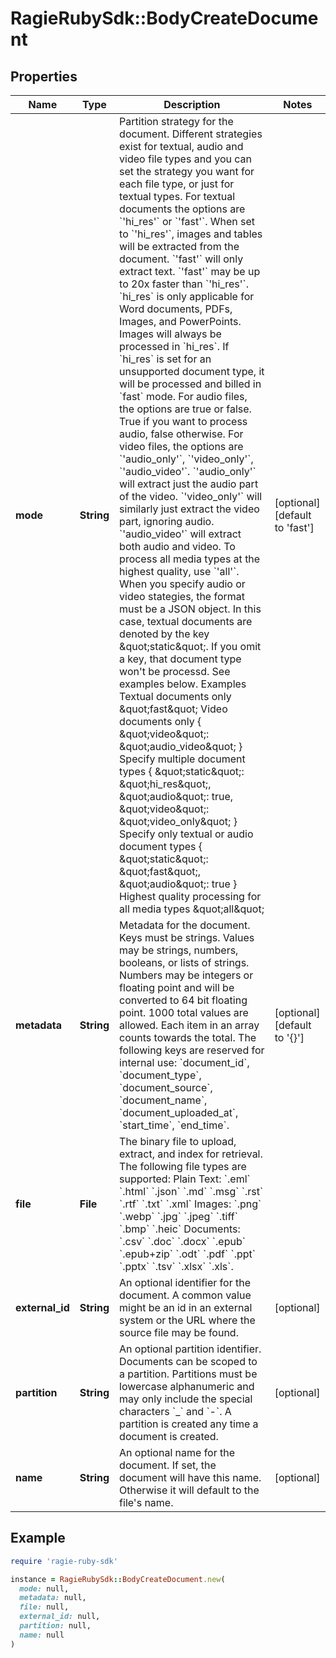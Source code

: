 # RagieRubySdk::BodyCreateDocument

## Properties

| Name | Type | Description | Notes |
| ---- | ---- | ----------- | ----- |
| **mode** | **String** | Partition strategy for the document. Different strategies exist for textual, audio and video file types and you can set the strategy you want for  each file type, or just for textual types.  For textual documents the options are &#x60;&#39;hi_res&#39;&#x60; or &#x60;&#39;fast&#39;&#x60;. When set to &#x60;&#39;hi_res&#39;&#x60;, images and tables will be extracted from the document. &#x60;&#39;fast&#39;&#x60; will only extract text. &#x60;&#39;fast&#39;&#x60; may be up to 20x faster than &#x60;&#39;hi_res&#39;&#x60;. &#x60;hi_res&#x60; is only applicable for Word documents, PDFs, Images, and PowerPoints. Images will always be processed in &#x60;hi_res&#x60;. If &#x60;hi_res&#x60; is set for an unsupported document type, it will be processed and billed in &#x60;fast&#x60; mode.  For audio files, the options are true or false. True if you want to process audio, false otherwise.          For video files, the options are &#x60;&#39;audio_only&#39;&#x60;, &#x60;&#39;video_only&#39;&#x60;, &#x60;&#39;audio_video&#39;&#x60;. &#x60;&#39;audio_only&#39;&#x60; will extract just the audio part of the video. &#x60;&#39;video_only&#39;&#x60; will similarly just extract the video part, ignoring audio. &#x60;&#39;audio_video&#39;&#x60; will extract both audio and video.  To process all media types at the highest quality, use &#x60;&#39;all&#39;&#x60;.  When you specify audio or video stategies, the format must be a JSON object. In this case, textual documents are denoted by the key \&quot;static\&quot;. If you omit a key, that document type won&#39;t be processd.  See examples below.  Examples  Textual documents only     \&quot;fast\&quot;  Video documents only {     \&quot;video\&quot;: \&quot;audio_video\&quot; }  Specify multiple document types {     \&quot;static\&quot;: \&quot;hi_res\&quot;,     \&quot;audio\&quot;: true,     \&quot;video\&quot;: \&quot;video_only\&quot; }  Specify only textual or audio document types {     \&quot;static\&quot;: \&quot;fast\&quot;,     \&quot;audio\&quot;: true }  Highest quality processing for all media types     \&quot;all\&quot; | [optional][default to &#39;fast&#39;] |
| **metadata** | **String** | Metadata for the document. Keys must be strings. Values may be strings, numbers, booleans, or lists of strings. Numbers may be integers or floating point and will be converted to 64 bit floating point. 1000 total values are allowed. Each item in an array counts towards the total. The following keys are reserved for internal use: &#x60;document_id&#x60;, &#x60;document_type&#x60;, &#x60;document_source&#x60;, &#x60;document_name&#x60;, &#x60;document_uploaded_at&#x60;, &#x60;start_time&#x60;, &#x60;end_time&#x60;. | [optional][default to &#39;{}&#39;] |
| **file** | **File** | The binary file to upload, extract, and index for retrieval. The following file types are supported: Plain Text: &#x60;.eml&#x60; &#x60;.html&#x60; &#x60;.json&#x60; &#x60;.md&#x60; &#x60;.msg&#x60; &#x60;.rst&#x60; &#x60;.rtf&#x60; &#x60;.txt&#x60; &#x60;.xml&#x60; Images: &#x60;.png&#x60; &#x60;.webp&#x60; &#x60;.jpg&#x60; &#x60;.jpeg&#x60; &#x60;.tiff&#x60; &#x60;.bmp&#x60; &#x60;.heic&#x60; Documents: &#x60;.csv&#x60; &#x60;.doc&#x60; &#x60;.docx&#x60; &#x60;.epub&#x60; &#x60;.epub+zip&#x60; &#x60;.odt&#x60; &#x60;.pdf&#x60; &#x60;.ppt&#x60; &#x60;.pptx&#x60; &#x60;.tsv&#x60; &#x60;.xlsx&#x60; &#x60;.xls&#x60;. |  |
| **external_id** | **String** | An optional identifier for the document. A common value might be an id in an external system or the URL where the source file may be found. | [optional] |
| **partition** | **String** | An optional partition identifier. Documents can be scoped to a partition. Partitions must be lowercase alphanumeric and may only include the special characters &#x60;_&#x60; and &#x60;-&#x60;.  A partition is created any time a document is created. | [optional] |
| **name** | **String** | An optional name for the document. If set, the document will have this name. Otherwise it will default to the file&#39;s name. | [optional] |

## Example

```ruby
require 'ragie-ruby-sdk'

instance = RagieRubySdk::BodyCreateDocument.new(
  mode: null,
  metadata: null,
  file: null,
  external_id: null,
  partition: null,
  name: null
)
```

